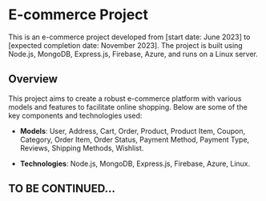# E-commerce Project

This is an e-commerce project developed from [start date: June 2023] to [expected completion date: November 2023]. The project is built using Node.js, MongoDB, Express.js, Firebase, Azure, and runs on a Linux server.

## Overview

This project aims to create a robust e-commerce platform with various models and features to facilitate online shopping. Below are some of the key components and technologies used:

- **Models**: User, Address, Cart, Order, Product, Product Item, Coupon, Category, Order Item, Order Status, Payment Method, Payment Type, Reviews, Shipping Methods, Wishlist.

- **Technologies**: Node.js, MongoDB, Express.js, Firebase, Azure, Linux.

## TO BE CONTINUED...
